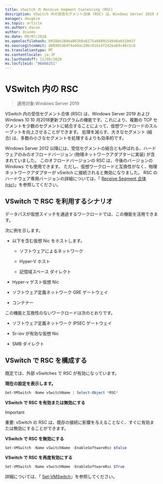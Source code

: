 ```yaml
---
title: vSwitch の Receive Segment Coalescing (RSC)
description: VSwitch 内の受信セグメント合体 (RSC) は、Windows Server 2019 および Windows 10 10 月2018更新プログラムの機能です。これにより、複数の TCP セグメントを少数のセグメントに結合することによって、仮想ワークロードのスループットを向上させることができます。 処理を減らす、大きなセグメント (結合) は、多数の小さなセグメントを処理するよりも効率的です。
manager: dougkim
ms.topic: article
ms.author: dacuo
author: dcuomo
ms.date: 09/07/2018
ms.openlocfilehash: b9288e289da063b9a6175a9409154940a6d19d1f
ms.sourcegitcommit: d08965d64f4a40ac20bc81b14f2d2ea89c48c5c8
ms.translationtype: MT
ms.contentlocale: ja-JP
ms.lasthandoff: 12/08/2020
ms.locfileid: "96866251"
---
```

# <a name="rsc-in-the-vswitch"></a>VSwitch 内の RSC
>適用対象:Windows Server 2019

VSwitch 内の受信セグメント合体 (RSC) は、Windows Server 2019 および Windows 10 10 月2018更新プログラムの機能です。これにより、複数の TCP セグメントを少数のセグメントに結合することによって、仮想ワークロードのスループットを向上させることができます。 処理を減らす、大きなセグメント (結合) は、多数の小さなセグメントを処理するよりも効率的です。

Windows Server 2012 以降には、受信セグメントの結合とも呼ばれる、ハードウェアのみのオフロードバージョン (物理ネットワークアダプターに実装) が含まれていました。 このオフロードバージョンの RSC は、今後のバージョンの Windows でも使用できます。 ただし、仮想ワークロードと互換性がなく、物理ネットワークアダプターが vSwitch に接続されると無効になりました。 RSC のハードウェア専用バージョンの詳細については、「 [Receive Segment 合体 (rsc)](/previous-versions/windows/it-pro/windows-server-2012-R2-and-2012/hh997024(v=ws.11))」を参照してください。

## <a name="scenarios-that-benefit-from-rsc-in-the-vswitch"></a>VSwitch で RSC を利用するシナリオ

データパスが仮想スイッチを通過するワークロードでは、この機能を活用できます。

次に例を示します。

-   以下を含む仮想 Nic をホストします。

    -   ソフトウェアによるネットワーク

    -   Hyper-V ホスト

    -   記憶域スペース ダイレクト

-   Hyper-v ゲスト仮想 Nic

-   ソフトウェア定義ネットワーク GRE ゲートウェイ

-   コンテナー

この機能と互換性のないワークロードは次のとおりです。

-   ソフトウェア定義ネットワーク IPSEC ゲートウェイ

-   Sr-iov が有効な仮想 Nic

-   SMB ダイレクト

## <a name="configure-rsc-in-the-vswitch"></a>VSwitch で RSC を構成する


既定では、外部 vSwitches で RSC が有効になっています。

**現在の設定を表示します。**

```PowerShell
Get-VMSwitch -Name vSwitchName | Select-Object *RSC*
```

**VSwitch で RSC を有効または無効にする**


>[!IMPORTANT]
>重要: vSwitch の RSC は、既存の接続に影響を与えることなく、すぐに有効または無効にすることができます。


**VSwitch で RSC を無効にする**

```PowerShell
Set-VMSwitch -Name vSwitchName -EnableSoftwareRsc $false
```

**VSwitch で RSC を再度有効にする**

```PowerShell
Set-VMSwitch -Name vSwitchName -EnableSoftwareRsc $True
```
詳細については、「 [Set-VMSwitch](/powershell/module/hyper-v/set-vmswitch)」を参照してください。
